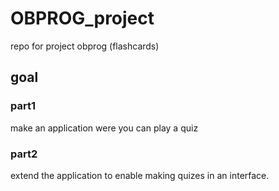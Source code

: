 # OBPROG_project
repo for project obprog (flashcards)
## __goal__
### part1
make an application were you can play a quiz

### part2
extend the application to enable making quizes in an interface.
